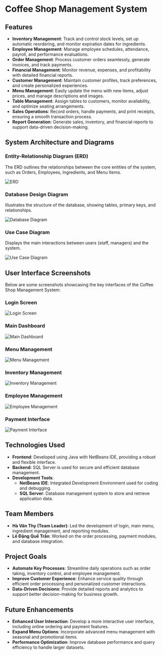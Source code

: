 # Coffee Shop Management System

## Features

- **Inventory Management**: Track and control stock levels, set up automatic reordering, and monitor expiration dates for ingredients.
- **Employee Management**: Manage employee schedules, attendance, payroll, and performance evaluations.
- **Order Management**: Process customer orders seamlessly, generate invoices, and track payments.
- **Financial Management**: Monitor revenue, expenses, and profitability with detailed financial reports.
- **Customer Management**: Maintain customer profiles, track preferences, and create personalized experiences.
- **Menu Management**: Easily update the menu with new items, adjust prices, and manage descriptions and images.
- **Table Management**: Assign tables to customers, monitor availability, and optimize seating arrangements.
- **Sales Operations**: Record orders, handle payments, and print receipts, ensuring a smooth transaction process.
- **Report Generation**: Generate sales, inventory, and financial reports to support data-driven decision-making.

## System Architecture and Diagrams

### Entity-Relationship Diagram (ERD)
The ERD outlines the relationships between the core entities of the system, such as Orders, Employees, Ingredients, and Menu Items.


![ERD](https://github.com/user-attachments/assets/bd384cf6-51b3-4b4d-a43c-98eca888164a)


### Database Design Diagram
Illustrates the structure of the database, showing tables, primary keys, and relationships.

![Database Diagram](https://github.com/user-attachments/assets/7e339a0f-aa13-4de3-95d1-794fcd48d5a7)


### Use Case Diagram
Displays the main interactions between users (staff, managers) and the system.

![Use Case Diagram](https://github.com/user-attachments/assets/9ecf2170-88ca-486b-8d21-d81247c49d07)


## User Interface Screenshots

Below are some screenshots showcasing the key interfaces of the Coffee Shop Management System:

### Login Screen
![Login Screen](https://github.com/user-attachments/assets/c27e1168-0259-48e1-b53b-fed2dab54f28)


### Main Dashboard
![Main Dashboard](https://github.com/user-attachments/assets/db00c67e-5b98-430c-8182-7e0b6aadd85e)


### Menu Management
![Menu Management](https://github.com/user-attachments/assets/aabd327d-73df-4738-b3fa-ee9020a13982)


### Inventory Management
![Inventory Management](https://github.com/user-attachments/assets/4f3f3e6d-4e24-42ec-9966-3ca1c810bc21)


### Employee Management
![Employee Management](https://github.com/user-attachments/assets/a738ecf3-3779-4a84-868a-9fd0ce4cb88c)


### Payment Interface
![Payment Interface](https://github.com/user-attachments/assets/a04a2f7e-c2f5-4cee-a0cc-ac5632f7a32f)


## Technologies Used

- **Frontend**: Developed using Java with NetBeans IDE, providing a robust and flexible interface.
- **Backend**: SQL Server is used for secure and efficient database management.
- **Development Tools**:
  - **NetBeans IDE**: Integrated Development Environment used for coding and debugging.
  - **SQL Server**: Database management system to store and retrieve application data.

## Team Members

- **Hà Văn Thy (Team Leader)**: Led the development of login, main menu, ingredient management, and reporting modules.
- **Lê Đặng Quế Trân**: Worked on the order processing, payment modules, and database integration.

## Project Goals

- **Automate Key Processes**: Streamline daily operations such as order taking, inventory control, and employee management.
- **Improve Customer Experience**: Enhance service quality through efficient order processing and personalized customer interactions.
- **Data-Driven Decisions**: Provide detailed reports and analytics to support better decision-making for business growth.

## Future Enhancements

- **Enhanced User Interaction**: Develop a more interactive user interface, including online ordering and payment features.
- **Expand Menu Options**: Incorporate advanced menu management with seasonal and promotional items.
- **Performance Optimization**: Improve database performance and query efficiency to handle larger datasets.
